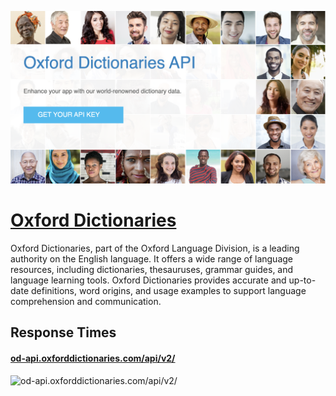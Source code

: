 [![Visit Oxford Dictionaries](imagePreview.png)](https://developer.oxforddictionaries.com)

# [Oxford Dictionaries](https://developer.oxforddictionaries.com)

Oxford Dictionaries, part of the Oxford Language Division, is a leading authority on the English language. It offers a wide range of language resources, including dictionaries, thesauruses, grammar guides, and language learning tools. Oxford Dictionaries provides accurate and up-to-date definitions, word origins, and usage examples to support language comprehension and communication.

## Response Times

#### [od-api.oxforddictionaries.com/api/v2/](https://od-api.oxforddictionaries.com/api/v2/)

![od-api.oxforddictionaries.com/api/v2/](response-time-charts/od-api.oxforddictionaries.com%2Fapi%2Fv2%2F.png)
